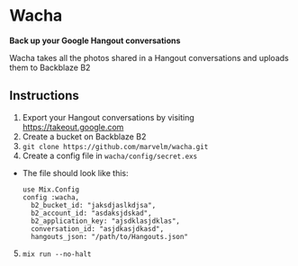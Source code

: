 # Wacha

**Back up your Google Hangout conversations**

Wacha takes all the photos shared in a Hangout conversations and uploads them to
Backblaze B2

## Instructions
1. Export your Hangout conversations by visiting https://takeout.google.com
2. Create a bucket on Backblaze B2
3. `git clone https://github.com/marvelm/wacha.git`
4. Create a config file in `wacha/config/secret.exs`
  - The file should look like this:
    ```
    use Mix.Config
    config :wacha,
      b2_bucket_id: "jaksdjaslkdjsa",
      b2_account_id: "asdaksjdskad",
      b2_application_key: "ajsdklasjdklas",
      conversation_id: "asjdkasjdkasd",
      hangouts_json: "/path/to/Hangouts.json"
    ```
5. `mix run --no-halt`
